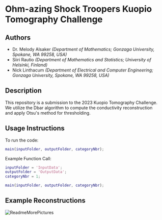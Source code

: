 
# Ohm-azing Shock Troopers Kuopio Tomography Challenge

## Authors
- Dr. Melody Alsaker *(Department of Mathematics; Gonzaga University, Spokane, WA 99258, USA)*
- Siiri Rautio *(Department of Mathematics and Statistics; University of Helsinki, Finland)*
- Nick Linthacum *(Department of Electrical and Computer Engineering; Gonzaga University, Spokane, WA 99258, USA)*

## Description
This repository is a submission to the 2023 Kuopio Tomography Challenge. We utilize the Dbar algorithm to compute the conductivity reconstruction and apply Otsu's method for thresholding.

## Usage Instructions
To run the code:

```MATLAB
main(inputFolder, outputFolder, categoryNbr);
```

Example Function Call:
```MATLAB
inputFolder = 'InputData';
outputFolder = 'OutputData';
categoryNbr = 1;

main(inputFolder, outputFolder, categoryNbr);
```
## Example Reconstructions
![ReadmeMorePictures](https://github.com/nlinthacum/Ohm-azing-Shock-Troopers-Kuopio-Tomography-Challenge/assets/73039714/fb27d99d-3663-464c-aa07-321162aeb7ad)




